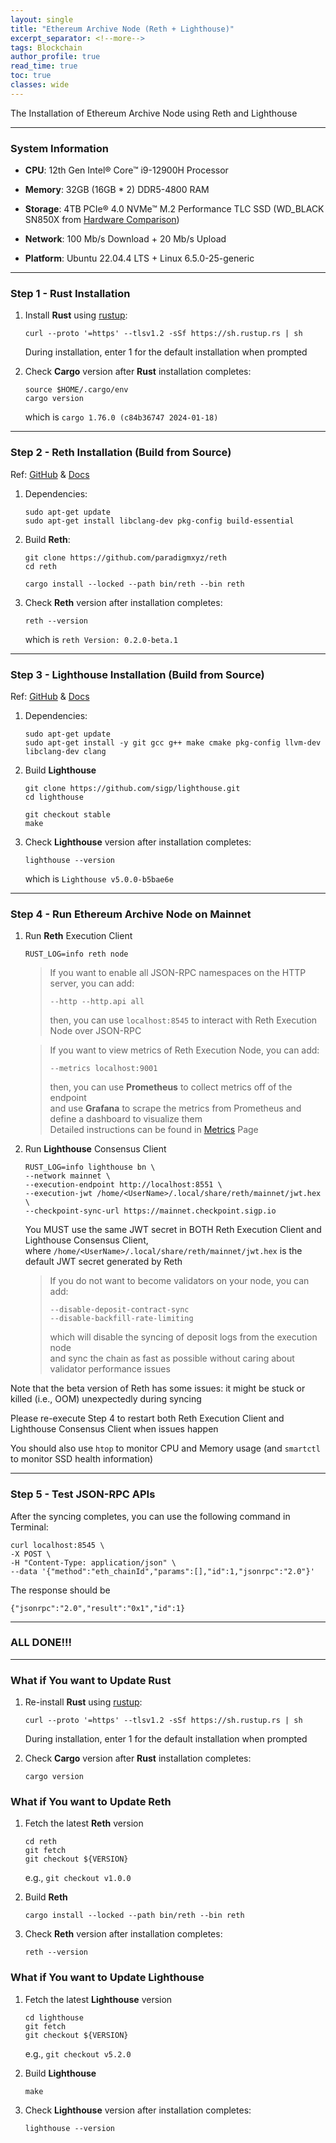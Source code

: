 ```yaml
---
layout: single
title: "Ethereum Archive Node (Reth + Lighthouse)"
excerpt_separator: <!--more-->
tags: Blockchain
author_profile: true
read_time: true
toc: true
classes: wide
---
```


The Installation of Ethereum Archive Node using Reth and Lighthouse

<!--more-->

---
### System Information

- **CPU**: 12th Gen Intel® Core™ i9-12900H Processor

- **Memory**: 32GB (16GB * 2) DDR5-4800 RAM

- **Storage**: 4TB PCIe® 4.0 NVMe™ M.2 Performance TLC SSD (WD_BLACK SN850X from [Hardware Comparison](https://gist.github.com/yorickdowne/f3a3e79a573bf35767cd002cc977b038))

- **Network**: 100 Mb/s Download + 20 Mb/s Upload

- **Platform**: Ubuntu 22.04.4 LTS + Linux 6.5.0-25-generic

---
### Step 1 - Rust Installation

1. Install **Rust** using [rustup](https://rustup.rs/):

    ```
    curl --proto '=https' --tlsv1.2 -sSf https://sh.rustup.rs | sh
    ```

    During installation, enter 1 for the default installation when prompted

2. Check **Cargo** version after **Rust** installation completes:

    ```
    source $HOME/.cargo/env
    cargo version
    ```

    which is `cargo 1.76.0 (c84b36747 2024-01-18)`

---
### Step 2 - Reth Installation (Build from Source)

Ref: [GitHub](https://github.com/paradigmxyz/reth) & [Docs](https://paradigmxyz.github.io/reth/)

1. Dependencies:
   
   ```
   sudo apt-get update
   sudo apt-get install libclang-dev pkg-config build-essential
   ```

2. Build **Reth**:
   
   ```
   git clone https://github.com/paradigmxyz/reth
   cd reth
   ```

   ```
   cargo install --locked --path bin/reth --bin reth
   ```

3. Check **Reth** version after installation completes:

    ```
    reth --version
    ```

    which is `reth Version: 0.2.0-beta.1`

---
### Step 3 - Lighthouse Installation (Build from Source)

Ref: [GitHub](https://github.com/sigp/lighthouse) & [Docs](https://lighthouse-book.sigmaprime.io/)

1. Dependencies:
   
   ```
   sudo apt-get update
   sudo apt-get install -y git gcc g++ make cmake pkg-config llvm-dev libclang-dev clang
   ```

2. Build **Lighthouse**

    ```
    git clone https://github.com/sigp/lighthouse.git
    cd lighthouse
    ```

    ```
    git checkout stable
    make
    ```

3. Check **Lighthouse** version after installation completes:

    ```
    lighthouse --version
    ```

    which is `Lighthouse v5.0.0-b5bae6e`

---
### Step 4 - Run Ethereum Archive Node on Mainnet

1. Run **Reth** Execution Client

    ```
    RUST_LOG=info reth node
    ```

    > If you want to enable all JSON-RPC namespaces on the HTTP server, you can add:
    > ```
    > --http --http.api all
    > ```
    > then, you can use `localhost:8545` to interact with Reth Execution Node over JSON-RPC

    > If you want to view metrics of Reth Execution Node, you can add:
    > ```
    > --metrics localhost:9001
    > ```
    > then, you can use **Prometheus** to collect metrics off of the endpoint  
    > and use **Grafana** to scrape the metrics from Prometheus and define a dashboard to visualize them  
    > Detailed instructions can be found in [Metrics](https://paradigmxyz.github.io/reth/run/observability.html) Page

2. Run **Lighthouse** Consensus Client

    ```
    RUST_LOG=info lighthouse bn \
    --network mainnet \
    --execution-endpoint http://localhost:8551 \
    --execution-jwt /home/<UserName>/.local/share/reth/mainnet/jwt.hex \
    --checkpoint-sync-url https://mainnet.checkpoint.sigp.io
    ```

    You MUST use the same JWT secret in BOTH Reth Execution Client and Lighthouse Consensus Client,  
    where `/home/<UserName>/.local/share/reth/mainnet/jwt.hex` is the default JWT secret generated by Reth

    > If you do not want to become validators on your node, you can add:  
    > ```
    > --disable-deposit-contract-sync
    > --disable-backfill-rate-limiting
    > ```
    > which will disable the syncing of deposit logs from the execution node  
    > and sync the chain as fast as possible without caring about validator performance issues


Note that the beta version of Reth has some issues: it might be stuck or killed (i.e., OOM) unexpectedly during syncing

Please re-execute Step 4 to restart both Reth Execution Client and Lighthouse Consensus Client when issues happen

You should also use `htop` to monitor CPU and Memory usage (and `smartctl` to monitor SSD health information)

---
### Step 5 - Test JSON-RPC APIs

After the syncing completes, you can use the following command in Terminal:

```
curl localhost:8545 \ 
-X POST \ 
-H "Content-Type: application/json" \ 
--data '{"method":"eth_chainId","params":[],"id":1,"jsonrpc":"2.0"}'
```

The response should be

```
{"jsonrpc":"2.0","result":"0x1","id":1}
```

---
### ALL DONE!!!

---

### What if You want to Update Rust

1. Re-install **Rust** using [rustup](https://rustup.rs/):

    ```
    curl --proto '=https' --tlsv1.2 -sSf https://sh.rustup.rs | sh
    ```

    During installation, enter 1 for the default installation when prompted

2. Check **Cargo** version after **Rust** installation completes:

    ```
    cargo version
    ```

### What if You want to Update Reth

1. Fetch the latest **Reth** version 

    ```
    cd reth
    git fetch
    git checkout ${VERSION}
    ```

    e.g., `git checkout v1.0.0`

2. Build **Reth**

    ```
    cargo install --locked --path bin/reth --bin reth
    ```

3. Check **Reth** version after installation completes:

    ```
    reth --version
    ```

### What if You want to Update Lighthouse

1. Fetch the latest **Lighthouse** version

    ```
    cd lighthouse
    git fetch
    git checkout ${VERSION}
    ```

    e.g., `git checkout v5.2.0`

2. Build **Lighthouse**

    ```
    make
    ```

3. Check **Lighthouse** version after installation completes:

    ```
    lighthouse --version
    ```